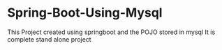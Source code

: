 # Spring-Boot-Using-Mysql
This Project created using springboot and the POJO  stored in mysql It is complete stand alone project
